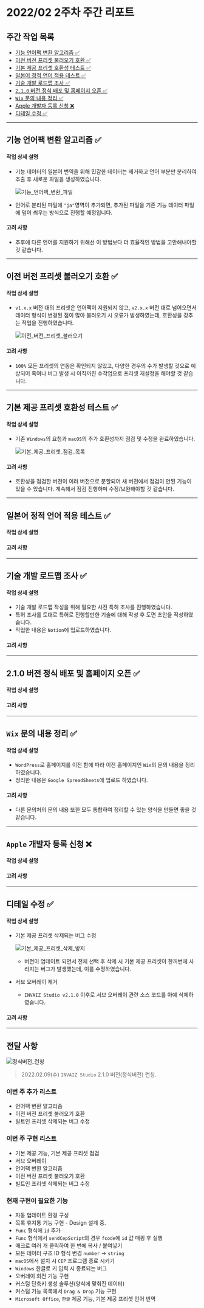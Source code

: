 # 2022/02 2주차 주간 리포트

## 주간 작업 목록

- [기능 언어팩 변환 알고리즘 ✅](#기능-언어팩-변환-알고리즘-)
- [이전 버전 프리셋 불러오기 호환 ✅](#이전-버전-프리셋-불러오기-호환-)
- [기본 제공 프리셋 호환성 테스트 ✅](#기본-제공-프리셋-호환성-테스트-)
- [일본어 정적 언어 적용 테스트 ✅](#일본어-정적-언어-적용-테스트-)
- [기술 개발 로드맵 조사 ✅](#기술-개발-로드맵-조사-)
- [`2.1.0` 버전 정식 배포 및 홈페이지 오픈 ✅](#210-버전-정식-배포-및-홈페이지-오픈-)
- [`Wix` 문의 내용 정리 ✅](#wix-문의-내용-정리-)
- [Apple 개발자 등록 신청 ❌](#apple-개발자-등록-신청-)
- [디테일 수정 ✅](#디테일-수정-)

---

## 기능 언어팩 변환 알고리즘 ✅

#### 작업 상세 설명

- 기능 데이터의 일본어 번역을 위해 민감한 데이터는 제거하고 언어 부분만 분리하여 추출 후 새로운 파일을 생성하였습니다.

  ![기능_언어팩_변환_파일](./assets/기능_언어팩_변환_파일.png)

- 언어로 분리된 파일에 `"ja"`영역이 추가되면, 추가된 파일을 기존 기능 데이터 파일에 덮어 씌우는 방식으로 진행할 예정입니다.

#### 고려 사항

- 추후에 다른 언어를 지원하기 위해선 이 방법보다 더 효율적인 방법을 고안해내야할 것 같습니다.

---

## 이전 버전 프리셋 불러오기 호환 ✅

#### 작업 상세 설명

- `v1.x.x` 버전 대의 프리셋은 언어팩이 지원되지 않고, `v2.x.x` 버전 대로 넘어오면서 데이터 형식이 변경된 점이 많아 불러오기 시 오류가 발생하였는데, 호환성을 갖추는 작업을 진행하였습니다.

  ![이전_버전_프리셋_불러오기](./assets/이전_버전_프리셋_불러오기.gif)

#### 고려 사항

- `100%` 모든 프리셋의 연동은 확인되지 않았고, 다양한 경우의 수가 발생할 것으로 예상되어 혹여나 버그 발생 시 아직까진 수작업으로 프리셋 재설정을 해야할 것 같습니다.

---

## 기본 제공 프리셋 호환성 테스트 ✅

#### 작업 상세 설명

- 기존 `Windows`의 요청과 `macOS`의 추가 호환성까지 점검 및 수정을 완료하였습니다.

  ![기본_제공_프리셋_점검_목록](./assets/기본_제공_프리셋_점검_목록.png)

#### 고려 사항

- 호환성을 점검한 버전이 여러 버전으로 분할되어 새 버전에서 점검이 안된 기능이 있을 수 있습니다. 계속해서 점검 진행하며 수정/보완해야할 것 같습니다.

---

## 일본어 정적 언어 적용 테스트 ✅

#### 작업 상세 설명

#### 고려 사항

---

## 기술 개발 로드맵 조사 ✅

#### 작업 상세 설명

- 기술 개발 로드맵 작성을 위해 필요한 사전 특허 조사를 진행하였습니다.
- 특허 조사를 토대로 특허로 진행할만한 기술에 대해 작성 후 도면 초안을 작성하였습니다.
- 작업한 내용은 `Notion`에 업로드하였습니다.

#### 고려 사항

---

## 2.1.0 버전 정식 배포 및 홈페이지 오픈 ✅

#### 작업 상세 설명

#### 고려 사항

---

## `Wix` 문의 내용 정리 ✅

#### 작업 상세 설명

- `WordPress`로 홈페이지를 이전 함에 따라 이전 홈페이지인 `Wix`의 문의 내용을 정리하였습니다.
- 정리한 내용은 `Google SpreadSheets`에 업로드 하였습니다.

#### 고려 사항

- 다른 문의처의 문의 내용 또한 모두 통합하여 정리할 수 있는 양식을 만들면 좋을 것 같습니다.

---

## `Apple` 개발자 등록 신청 ❌

#### 작업 상세 설명

#### 고려 사항

---

## 디테일 수정 ✅

#### 작업 상세 설명

- 기본 제공 프리셋 삭제되는 버그 수정

  ![기본_제공_프리셋_삭제_방지](./assets/기본_제공_프리셋_삭제_방지.gif)

  - 버전이 업데이트 되면서 전체 선택 후 삭제 시 기본 제공 프리셋이 한꺼번에 사라지는 버그가 발생했는데, 이를 수정하였습니다.

- 서브 오버레이 제거

  - `INVAIZ Studio v2.1.0` 이후로 서브 오버레이 관련 소스 코드를 아예 삭제하였습니다.

#### 고려 사항

---

## 전달 사항

![정식버전_런칭](./assets/정식버전_런칭.png)

> 2022.02.09(수) `INVAIZ Studio` 2.1.0 버전(정식버전) 런칭.

### 이번 주 추가 리스트

- 언어팩 변환 알고리즘
- 이전 버전 프리셋 불러오기 호환
- 빌트인 프리셋 삭제되는 버그 수정

### 이번 주 구현 리스트

- 기본 제공 기능, 기본 제공 프리셋 점검
- 서브 오버레이
- 언어팩 변환 알고리즘
- 이전 버전 프리셋 불러오기 호환
- 빌트인 프리셋 삭제되는 버그 수정

### 현재 구현이 필요한 기능

- 자동 업데이트 환경 구성
- 목록 휴지통 기능 구현 - Design 설계 중.
- `Func` 형식에 `id` 추가
- `Func` 형식에서 `sendCepScript`의 경우 `fcode`에 `id` 값 매핑 후 실행
- 매크로 여러 개 클릭하여 한 번에 복사 / 붙여넣기
- 모든 데이터 구조 ID 형식 변경 `number` -> `string`
- `macOS`에서 설치 시 `CEP` 프로그램 종료 시키기
- `Windows` 한글로 키 입력 시 종료되는 버그
- 오버레이 회전 기능 구현
- 커스텀 단축키 생성 솔루션(양식에 맞춰진 데이터)
- 커스텀 기능 목록에서 `Drag & Drop` 기능 구현
- `Microsoft Office`, `한글` 제공 기능, 기본 제공 프리셋 언어 번역
